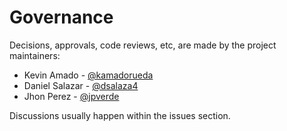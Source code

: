 <!--
SPDX-FileCopyrightText: 2022 Fluid Attacks and Makes contributors

SPDX-License-Identifier: MIT
-->

# Governance

Decisions, approvals, code reviews, etc,
are made by the project maintainers:

- Kevin Amado - [@kamadorueda](https://github.com/kamadorueda)
- Daniel Salazar - [@dsalaza4](https://github.com/dsalaza4)
- Jhon Perez - [@jpverde](https://github.com/jpverde)

Discussions usually happen within the issues section.
